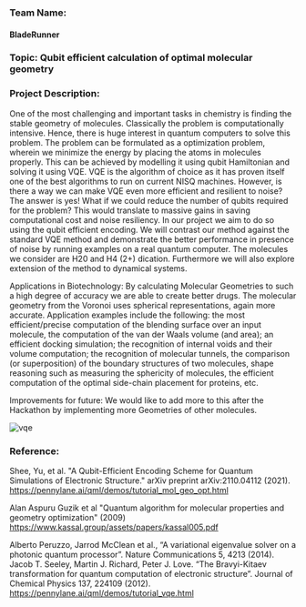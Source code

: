 ### Team Name: 
#### BladeRunner

### Topic: Qubit efficient calculation of optimal molecular geometry

### Project Description:

One of the most challenging and important tasks in chemistry is finding the stable geometry of molecules. Classically the problem is computationally intensive. Hence, there is huge interest in quantum computers to solve this problem. The problem can be formulated as a optimization problem, wherein we minimize the energy by placing the atoms in molecules properly. This can be achieved by modelling it using qubit Hamiltonian and solving it using VQE. VQE is the algorithm of choice as it has proven itself one of the best algorithms to run on current NISQ machines. However, is there a way we can make VQE even more efficient and resilient to noise?
The answer is yes! What if we could reduce the number of qubits required for the problem? This would translate to massive gains in saving computational cost and noise resiliency. In our project we aim to do so using the qubit efficient encoding. We will contrast our method against the standard VQE method and demonstrate the better performance in presence of noise by running examples on a real quantum computer. The molecules we consider are H20 and H4 (2+) dication. Furthermore we will also explore extension of the method to dynamical systems.



Applications in Biotechnology: By calculating Molecular Geometries to such a high degree of accuracy we are able to create better drugs. The molecular geometry from the Voronoi uses spherical representations, again more accurate. Application examples include the following: the most efficient/precise computation of the blending surface over an input molecule, the computation of the van der Waals volume (and area); an efficient docking simulation; the recognition of internal voids and their volume computation; the recognition of molecular tunnels, the comparison (or superposition) of the boundary structures of two molecules, shape reasoning such as measuring the sphericity of molecules, the efficient computation of the optimal side-chain placement for proteins, etc.

Improvements for future: We would like to add more to this after the Hackathon by implementing more Geometries of other molecules.

![vqe](https://user-images.githubusercontent.com/33207831/155512375-9d3f18c8-b9ba-45ac-aba6-2073a1b62caa.png)

### Reference:

Shee, Yu, et al. "A Qubit-Efficient Encoding Scheme for Quantum Simulations of Electronic Structure." arXiv preprint arXiv:2110.04112 (2021).
https://pennylane.ai/qml/demos/tutorial_mol_geo_opt.html 

Alan Aspuru Guzik et al "Quantum algorithm for molecular properties and geometry optimization" (2009)
https://www.kassal.group/assets/papers/kassal005.pdf

Alberto Peruzzo, Jarrod McClean et al., “A variational eigenvalue solver on a photonic quantum processor”. Nature Communications 5, 4213 (2014).
Jacob T. Seeley, Martin J. Richard, Peter J. Love. “The Bravyi-Kitaev transformation for quantum computation of electronic structure”. Journal of Chemical Physics 137, 224109 (2012).
https://pennylane.ai/qml/demos/tutorial_vqe.html

